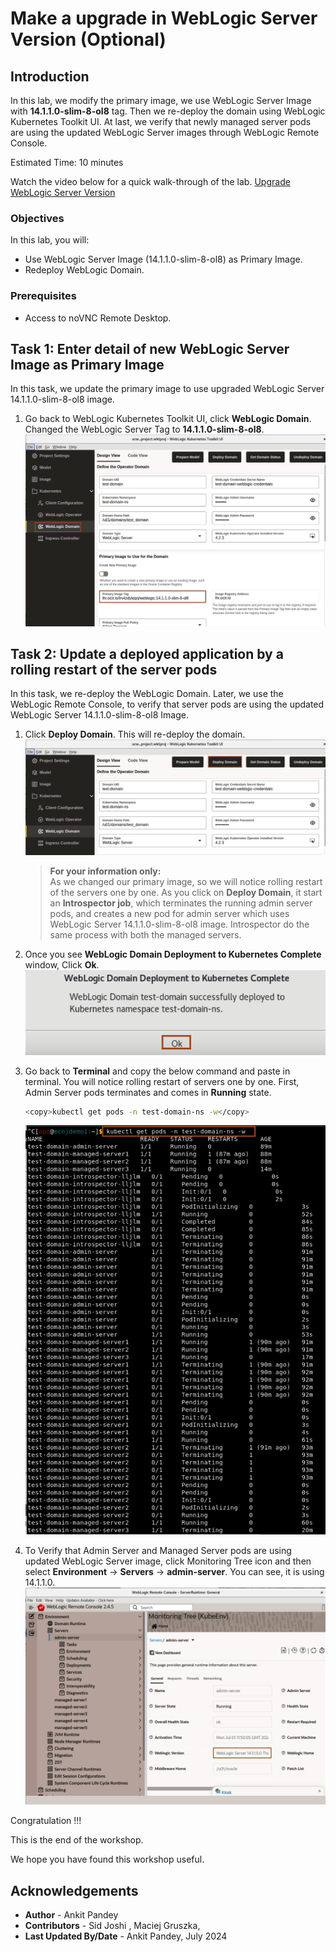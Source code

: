 # Make a upgrade in WebLogic Server Version (Optional) 

## Introduction

In this lab, we modify the primary image, we use WebLogic Server Image with **14.1.1.0-slim-8-ol8** tag. Then we re-deploy the domain using WebLogic Kubernetes Toolkit UI. At last, we verify that newly managed server pods are using the updated WebLogic Server images through WebLogic Remote Console.

Estimated Time: 10 minutes

Watch the video below for a quick walk-through of the lab.
[Upgrade WebLogic Server Version](videohub:1_5vonezmn)

### Objectives

In this lab, you will:

* Use WebLogic Server Image (14.1.1.0-slim-8-ol8) as Primary Image.
* Redeploy WebLogic Domain.

### Prerequisites

* Access to noVNC Remote Desktop.

## Task 1: Enter detail of new WebLogic Server Image as Primary Image

In this task, we update the primary image to use upgraded WebLogic Server 14.1.1.0-slim-8-ol8 image.

1. Go back to WebLogic Kubernetes Toolkit UI, click **WebLogic Domain**. Changed the WebLogic Server Tag to **14.1.1.0-slim-8-ol8**.
    ![Update Primary Image Tag](images/update-primary-image-tag.png)

## Task 2: Update a deployed application by a rolling restart of the server pods

In this task, we re-deploy the WebLogic Domain. Later, we use the WebLogic Remote Console, to verify that server pods are using the updated WebLogic Server 14.1.1.0-slim-8-ol8 Image.

1. Click **Deploy Domain**. This will re-deploy the domain.
    ![Redeploy Domain](images/redeploy-domain.png)
    > **For your information only:**<br>
    > As we changed our primary image, so we will notice rolling restart of the servers one by one. As you click on **Deploy Domain**, it start an **Introspector job**, which terminates the running admin server pods, and creates a new pod for admin server which uses WebLogic Server 14.1.1.0-slim-8-ol8 image. Introspector do the same process with both the managed servers.

2. Once you see **WebLogic Domain Deployment to Kubernetes Complete** window, Click **Ok**.
    ![Deployment Complete](images/deployment-complete.png)

3. Go back to **Terminal** and copy the below command and paste in terminal. You will notice rolling restart of servers one by one. First, Admin Server pods terminates and comes in **Running** state.
    ```bash
    <copy>kubectl get pods -n test-domain-ns -w</copy>
    ```
    ![View Pods](images/view-pods.png)

4. To Verify that Admin Server and Managed Server pods are using updated WebLogic Server image, click Monitoring Tree icon and then select **Environment** -> **Servers** -> **admin-server**. You can see, it is using 14.1.1.0.
    ![WLS version](images/wls-version.png)

Congratulation !!!

This is the end of the workshop.

We hope you have found this workshop useful.

## Acknowledgements

* **Author** -  Ankit Pandey
* **Contributors** - Sid Joshi , Maciej Gruszka, 
* **Last Updated By/Date** - Ankit Pandey, July 2024